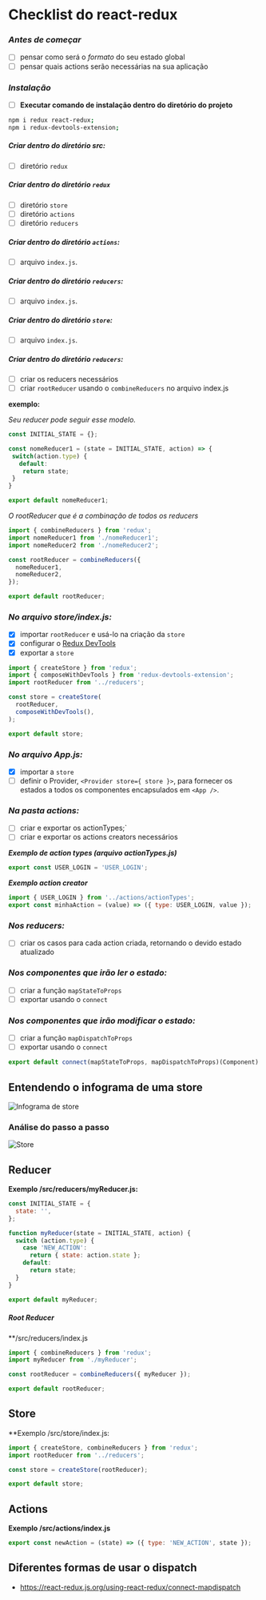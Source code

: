 # Checklist do react-redux

### _Antes de começar_
- [ ] pensar como será o _formato_ do seu estado global
- [ ] pensar quais actions serão necessárias na sua aplicação

### _Instalação_

 - [ ] **Executar comando de instalação dentro do diretório do projeto**

```zsh
npm i redux react-redux;
npm i redux-devtools-extension;
```

##### _Criar dentro do diretório src:_
- [ ] diretório `redux`

##### _Criar dentro do diretório `redux`_
- [ ] diretório `store`
- [ ] diretório `actions`
- [ ] diretório `reducers`

##### _Criar dentro do diretório `actions`:_
- [ ] arquivo `index.js`.

##### _Criar dentro do diretório `reducers`:_
- [ ] arquivo `index.js`.

##### _Criar dentro do diretório `store`:_
- [ ] arquivo `index.js`.

##### _Criar dentro do diretório `reducers`:_
- [ ] criar os reducers necessários
- [ ] criar `rootReducer` usando o `combineReducers` no arquivo index.js

**exemplo:**

_Seu reducer pode seguir esse modelo._

```javascript
const INITIAL_STATE = {};

const nomeReducer1 = (state = INITIAL_STATE, action) => {
 switch(action.type) {
   default:
    return state;
 }
}

export default nomeReducer1;
```

_O rootReducer que é a combinação de todos os reducers_

```javascript
import { combineReducers } from 'redux';
import nomeReducer1 from './nomeReducer1';
import nomeReducer2 from './nomeReducer2';

const rootReducer = combineReducers({
  nomeReducer1,
  nomeReducer2,
});

export default rootReducer;
```

### _No arquivo store/index.js:_
- [x] importar `rootReducer` e usá-lo na criação da `store`
- [x] configurar o [Redux DevTools](https://github.com/reduxjs/redux-devtools)
- [x] exportar a `store`

```javascript
import { createStore } from 'redux';
import { composeWithDevTools } from 'redux-devtools-extension';
import rootReducer from '../reducers';

const store = createStore(
  rootReducer,
  composeWithDevTools(),
);

export default store;
```

### _No arquivo App.js:_
- [x] importar a `store`
- [ ] definir o Provider, `<Provider store={ store }>`, para fornecer os estados a todos os componentes encapsulados em `<App />`.

### _Na pasta actions:_
- [ ] criar e exportar os actionTypes;`
- [ ] criar e exportar os actions creators necessários

**_Exemplo de action types (arquivo actionTypes.js)_**

```javascript
export const USER_LOGIN = 'USER_LOGIN';
```

**_Exemplo action creator_**

```javascript
import { USER_LOGIN } from '../actions/actionTypes';
export const minhaAction = (value) => ({ type: USER_LOGIN, value });
```

### _Nos reducers:_
- [ ] criar os casos para cada action criada, retornando o devido estado atualizado

### _Nos componentes que irão ler o estado:_

- [ ] criar a função `mapStateToProps`
- [ ] exportar usando o `connect`

### _Nos componentes que irão modificar o estado:_

- [ ] criar a função `mapDispatchToProps`
- [ ] exportar usando o `connect`

```javascript
export default connect(mapStateToProps, mapDispatchToProps)(Component)
```

## Entendendo o infograma de uma store

![Infograma de store](store.png)


### Análise do passo a passo

![Store](store.png)

## Reducer

**Exemplo /src/reducers/myReducer.js:**

```jsx
const INITIAL_STATE = {
  state: '',
};

function myReducer(state = INITIAL_STATE, action) {
  switch (action.type) {
    case 'NEW_ACTION':
      return { state: action.state };
    default:
      return state;
  }
}

export default myReducer;
```

##### Root Reducer
**/src/reducers/index.js

```jsx
import { combineReducers } from 'redux';
import myReducer from './myReducer';

const rootReducer = combineReducers({ myReducer });

export default rootReducer;
```

## Store

**Exemplo /src/store/index.js: 

```jsx
import { createStore, combineReducers } from 'redux';
import rootReducer from '../reducers';

const store = createStore(rootReducer);

export default store;
```

## Actions

**Exemplo /src/actions/index.js**

```jsx
export const newAction = (state) => ({ type: 'NEW_ACTION', state });
```

## Diferentes formas de usar o dispatch
- https://react-redux.js.org/using-react-redux/connect-mapdispatch
